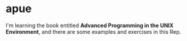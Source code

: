 # apue
I'm learning the book entitled __Advanced Programming in the UNIX Environment__, and there are some examples and exercises in this Rep.

